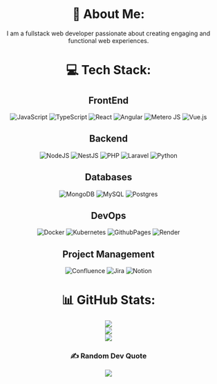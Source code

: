 <h1 align="center">💫 About Me:</h1>

<p align="center">I am a fullstack web developer passionate about creating engaging and functional web experiences.</p>


<h1 align="center"> 💻 Tech Stack:</h1>

<h2 align="center">FrontEnd</h2>

<div align="center">
  
![JavaScript](https://img.shields.io/badge/javascript-%23323330.svg?style=flat&logo=javascript&logoColor=%23F7DF1E)
![TypeScript](https://img.shields.io/badge/typescript-%23007ACC.svg?style=flat&logo=typescript&logoColor=white)
![React](https://img.shields.io/badge/react-%2320232a.svg?style=flat&logo=react&logoColor=%2361DAFB)
![Angular](https://img.shields.io/badge/angular-%23DD0031.svg?style=flat&logo=angular&logoColor=white)
![Metero JS](https://img.shields.io/badge/meteorjs-%23d74c4c.svg?style=flat&logo=meteor&logoColor=white)
![Vue.js](https://img.shields.io/badge/vue.js-%2335495e.svg?style=flat&logo=vuedotjs&logoColor=%234FC08D)

</div>

<h2 align="center">Backend</h2>

<div align="center">
  
![NodeJS](https://img.shields.io/badge/node.js-6DA55F?style=flat&logo=node.js&logoColor=white)
![NestJS](https://img.shields.io/badge/nestjs-%23E0234E.svg?style=flat&logo=nestjs&logoColor=white)
![PHP](https://img.shields.io/badge/php-%23777BB4.svg?style=flat&logo=php&logoColor=white)
![Laravel](https://img.shields.io/badge/laravel-%23FF2D20.svg?style=flat&logo=laravel&logoColor=white)
![Python](https://img.shields.io/badge/python-3670A0?style=flat&logo=python&logoColor=ffdd54)

</div>

<h2 align="center">Databases</h2>

<div align="center">
  
![MongoDB](https://img.shields.io/badge/MongoDB-%234ea94b.svg?style=flat&logo=mongodb&logoColor=white)
![MySQL](https://img.shields.io/badge/mysql-%2300000f.svg?style=flat&logo=mysql&logoColor=white)
![Postgres](https://img.shields.io/badge/postgres-%23316192.svg?style=flat&logo=postgresql&logoColor=white)

</div>

<h2 align="center">DevOps</h2>

<div align="center">

![Docker](https://img.shields.io/badge/docker-%230db7ed.svg?style=flat&logo=docker&logoColor=white)
![Kubernetes](https://img.shields.io/badge/kubernetes-%23326ce5.svg?style=flat&logo=kubernetes&logoColor=white)
![GithubPages](https://img.shields.io/badge/github%20pages-121013?style=flat&logo=github&logoColor=white)
![Render](https://img.shields.io/badge/Render-%46E3B7.svg?style=flat&logo=render&logoColor=white)

</div>

<h2 align="center">Project Management</h2>

<div align="center">
  
![Confluence](https://img.shields.io/badge/confluence-%23172BF4.svg?style=flat&logo=confluence&logoColor=white)
![Jira](https://img.shields.io/badge/jira-%230A0FFF.svg?style=flat&logo=jira&logoColor=white)
![Notion](https://img.shields.io/badge/Notion-%23000000.svg?style=flat&logo=notion&logoColor=white)

</div>

<h1 align="center"> 📊 GitHub Stats: </h1>

<div align="center">
  
![](https://github-readme-stats.vercel.app/api?username=Laura398&theme=react&hide_border=true&include_all_commits=true&count_private=false)<br/>
![](https://github-readme-streak-stats.herokuapp.com/?user=Laura398&theme=react&hide_border=true)<br/>
![](https://github-readme-stats.vercel.app/api/top-langs/?username=Laura398&theme=react&hide_border=true&include_all_commits=true&count_private=false&layout=compact)

</div>

<h3 align="center"> ✍️ Random Dev Quote </h3>

<div align="center">
  
![](https://quotes-github-readme.vercel.app/api?type=horizontal&theme=tokyonight)

</div>

<!-- Proudly created with GPRM ( https://gprm.itsvg.in ) -->
